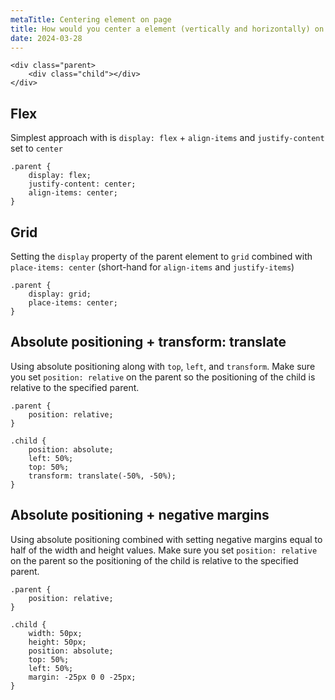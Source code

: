 ```yaml
---
metaTitle: Centering element on page
title: How would you center a element (vertically and horizontally) on a page?
date: 2024-03-28
---
```



```
<div class="parent>
    <div class="child"></div>
</div>
```

## Flex

Simplest approach with is `display: flex` + `align-items` and `justify-content` set to  `center`

```
.parent {
    display: flex;
    justify-content: center;
    align-items: center;
}
```

## Grid

Setting the `display` property of the parent element to `grid` combined with `place-items: center` (short-hand for `align-items` and `justify-items`)

```
.parent {
    display: grid;
    place-items: center;
}
```

## Absolute positioning + transform: translate

Using absolute positioning along with `top`, `left`, and `transform`. Make sure you set `position: relative` on the parent so the positioning of the child is relative to the specified parent.

```
.parent {
    position: relative;
}

.child {
    position: absolute;
    left: 50%;
    top: 50%;
    transform: translate(-50%, -50%);
}
```

## Absolute positioning + negative margins

Using absolute positioning combined with setting negative margins equal to half of the width and height values. Make sure you set `position: relative` on the parent so the positioning of the child is relative to the specified parent.

```
.parent {
    position: relative;
}

.child {
    width: 50px;
    height: 50px;
    position: absolute;
    top: 50%;
    left: 50%;
    margin: -25px 0 0 -25px;
}
```